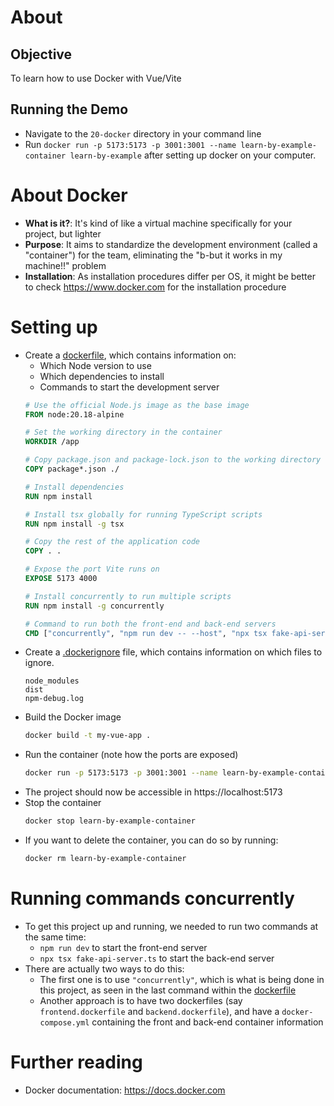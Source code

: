 # About
## Objective
To learn how to use Docker with Vue/Vite

## Running the Demo
- Navigate to the `20-docker` directory in your command line
- Run `docker run -p 5173:5173 -p 3001:3001 --name learn-by-example-container learn-by-example` after setting up docker on your computer.

# About Docker
- **What is it?**: It's kind of like a virtual machine specifically for your project, but lighter
- **Purpose**: It aims to standardize the development environment (called a "container") for the team, eliminating the "b-but it works in my machine!!" problem
- **Installation**: As installation procedures differ per OS, it might be better to check https://www.docker.com for the installation procedure

# Setting up
- Create a [dockerfile](./dockerfile), which contains information on:
  - Which Node version to use
  - Which dependencies to install
  - Commands to start the development server
  ```dockerfile
  # Use the official Node.js image as the base image
  FROM node:20.18-alpine

  # Set the working directory in the container
  WORKDIR /app

  # Copy package.json and package-lock.json to the working directory
  COPY package*.json ./

  # Install dependencies
  RUN npm install

  # Install tsx globally for running TypeScript scripts
  RUN npm install -g tsx

  # Copy the rest of the application code
  COPY . .

  # Expose the port Vite runs on
  EXPOSE 5173 4000

  # Install concurrently to run multiple scripts
  RUN npm install -g concurrently

  # Command to run both the front-end and back-end servers
  CMD ["concurrently", "npm run dev -- --host", "npx tsx fake-api-server.ts"]
  ```
- Create a [.dockerignore](./.dockerignore) file, which contains information on which files to ignore.
  ```dockerignore
  node_modules
  dist
  npm-debug.log
  ```
- Build the Docker image
  ```bash
  docker build -t my-vue-app .
  ```
- Run the container (note how the ports are exposed)
  ```bash
  docker run -p 5173:5173 -p 3001:3001 --name learn-by-example-container learn-by-example
  ```
- The project should now be accessible in https://localhost:5173
- Stop the container
  ```bash
  docker stop learn-by-example-container
  ```
- If you want to delete the container, you can do so by running:
  ```bash
  docker rm learn-by-example-container
  ```

# Running commands concurrently
- To get this project up and running, we needed to run two commands at the same time:
  - `npm run dev` to start the front-end server
  - `npx tsx fake-api-server.ts` to start the back-end server
- There are actually two ways to do this:
  - The first one is to use `"concurrently"`, which is what is being done in this project, as seen in the last command within the [dockerfile](./dockerfile)
  - Another approach is to have two dockerfiles (say `frontend.dockerfile` and `backend.dockerfile`), and have a `docker-compose.yml` containing the front and back-end container information

# Further reading
- Docker documentation: https://docs.docker.com
